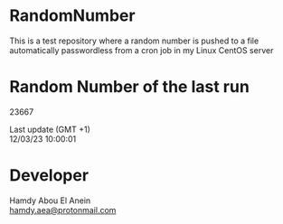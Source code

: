 # RandomNumber    
This is a test repository where a random number is pushed to a file automatically passwordless from a cron job in my Linux CentOS server    
# Random Number of the last run   
23667
      
Last update (GMT +1)    
12/03/23 10:00:01
# Developer    
Hamdy Abou El Anein   
hamdy.aea@protonmail.com
